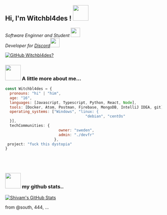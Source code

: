 <h2> Hi, I'm Witchbl4des ! <img src="https://media.giphy.com/media/mGcNjsfWAjY5AEZNw6/giphy.gif" width="50"></h2>
<p><em>Software Enginner and Student <img src="https://media.giphy.com/media/fYSnHlufseco8Fh93Z/giphy.gif" width="30"></br>Developer for <a href="https://discord.js.org">Discord</a><img src="https://media.giphy.com/media/WUlplcMpOCEmTGBtBW/giphy.gif" width="30"> 
</em></p>

[![GitHub Witchbl4des?](https://img.shields.io/github/followers/apoolww?label=follow&style=social)](https://github.com/apoolww)


### <img src="https://media.giphy.com/media/VgCDAzcKvsR6OM0uWg/giphy.gif" width="50"> A little more about me...  

```javascript
const Witchbl4des = {
  pronouns: "hi" | "him",
  age: "16",
  languages: [Javascript, Typescript, Python, React, Node],
  tools: [Docker, Atom, Postman, Firebase, MongoDB, IntelliJ IDEA, git],
  operating_systems: ["Windows", "linux: {
                                    "debian", "centOs"
  }],
  techCommunities: {
                        owner: "sweden",
                        admin: "./devfr"
                      },
 project: "fuck this dystopia"
}
```
<br/><br/>
### <img src="https://media.giphy.com/media/VgCDAzcKvsR6OM0uWg/giphy.gif" width="50"> my github stats..  
[![Shivam's GitHub Stats](https://github-readme-stats.vercel.app/api?username=apoolww&show_icons=true)](https://github.com/apoolww)

from @south, 444, ...
